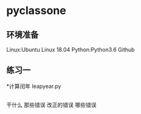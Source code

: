 # pyclassone
## 环境准备
Linux:Ubuntu Linux 18.04
Python:Python3.6
Github
## 练习一
*计算闰年
leapyear.py
## 
干什么
那些错误
改正的错误
哪些错误
